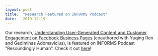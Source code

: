 ```yaml
---
layout: post
title:  "Research Featured on INFORMS Podcast"
date:   2019-12-19
---
```


Our research, [Understanding User-Generated Content and Customer Engagement on Facebook Business Pages](https://pubsonline.informs.org/doi/10.1287/isre.2019.0834) (coauthored with Yuqing Ren and Gediminas Adomavicius), is featured on INFORMS Podcast "Resoundingly Human". Check it out [here](https://pubsonline.informs.org/do/10.1287/orms.2019.06.27p/full/)!